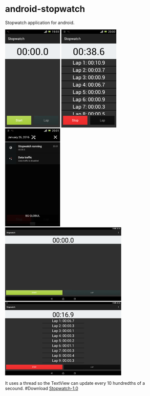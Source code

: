 android-stopwatch
=================

Stopwatch application for android. 

<img src="screenshots/Screenshot_2016-01-26-19-59-49.png" alt="Screen 1" width="180px" height="320px">
<img src="screenshots/Screenshot_2016-01-26-20-00-31.png" alt="Screen 2" width="180px" height="320px">
<img src="screenshots/Screenshot_2016-01-26-20-01-13.png" alt="Screen 3" width="180px" height="320px">
<img src="screenshots/Screenshot_2016-01-26-20-26-10.png" alt="Screen 1 tablet" width="380px" height="240px">
<img src="screenshots/Screenshot_2016-01-26-20-26-30.png" alt="Screen 2 tablet" width="380px" height="240px">

It uses a thread so the TextView can update every 10 hundredths of a secound.
#Download
[Stopwatch-1.0](https://github.com/dimchoSCR/android-stopwatch/releases/download/v1.0/Stopwatch-1.0.apk)
